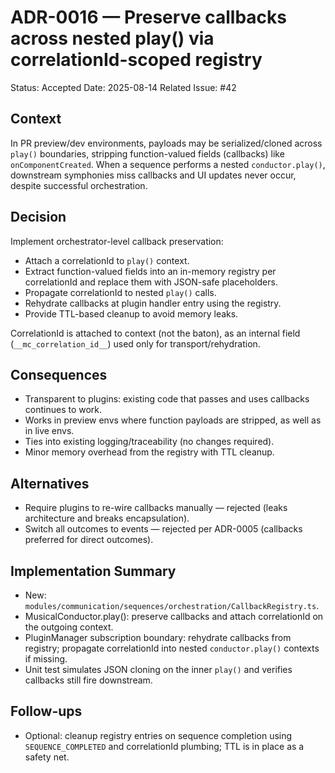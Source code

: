 # ADR-0016 — Preserve callbacks across nested play() via correlationId-scoped registry

Status: Accepted
Date: 2025-08-14
Related Issue: #42

## Context
In PR preview/dev environments, payloads may be serialized/cloned across `play()` boundaries, stripping function-valued fields (callbacks) like `onComponentCreated`. When a sequence performs a nested `conductor.play()`, downstream symphonies miss callbacks and UI updates never occur, despite successful orchestration.

## Decision
Implement orchestrator-level callback preservation:
- Attach a correlationId to `play()` context.
- Extract function-valued fields into an in-memory registry per correlationId and replace them with JSON-safe placeholders.
- Propagate correlationId to nested `play()` calls.
- Rehydrate callbacks at plugin handler entry using the registry.
- Provide TTL-based cleanup to avoid memory leaks.

CorrelationId is attached to context (not the baton), as an internal field (`__mc_correlation_id__`) used only for transport/rehydration.

## Consequences
- Transparent to plugins: existing code that passes and uses callbacks continues to work.
- Works in preview envs where function payloads are stripped, as well as in live envs.
- Ties into existing logging/traceability (no changes required).
- Minor memory overhead from the registry with TTL cleanup.

## Alternatives
- Require plugins to re-wire callbacks manually — rejected (leaks architecture and breaks encapsulation).
- Switch all outcomes to events — rejected per ADR-0005 (callbacks preferred for direct outcomes).

## Implementation Summary
- New: `modules/communication/sequences/orchestration/CallbackRegistry.ts`.
- MusicalConductor.play(): preserve callbacks and attach correlationId on the outgoing context.
- PluginManager subscription boundary: rehydrate callbacks from registry; propagate correlationId into nested `conductor.play()` contexts if missing.
- Unit test simulates JSON cloning on the inner `play()` and verifies callbacks still fire downstream.

## Follow-ups
- Optional: cleanup registry entries on sequence completion using `SEQUENCE_COMPLETED` and correlationId plumbing; TTL is in place as a safety net.

